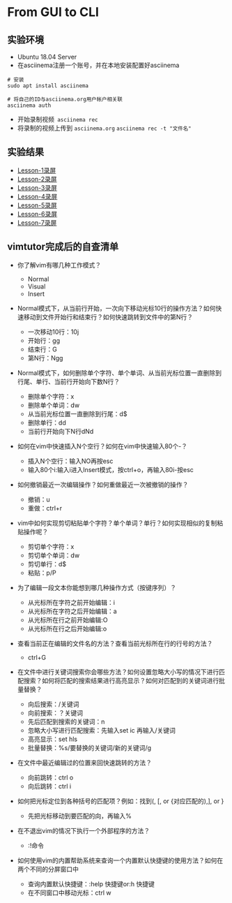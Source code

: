 # From GUI to CLI
## 实验环境
- Ubuntu 18.04 Server
- 在asciinema注册一个账号，并在本地安装配置好asciinema
```
# 安装
sudo apt install asciinema

# 将自己的ID与asciinema.org用户帐户相关联
asciinema auth
```
- 开始录制视频```
asciinema rec```
- 将录制的视频上传到
```asciinema.org```
```asciinema rec -t "文件名"```
## 实验结果
- [Lesson-1录屏](https://asciinema.org/a/235240)
- [Lesson-2录屏](https://asciinema.org/a/235252)
- [Lesson-3录屏](https://asciinema.org/a/235256)
- [Lesson-4录屏](https://asciinema.org/a/235260)
- [Lesson-5录屏](https://asciinema.org/a/235262)
- [Lesson-6录屏](https://asciinema.org/a/235264)
- [Lesson-7录屏](https://asciinema.org/a/235273)


## vimtutor完成后的自查清单
- 你了解vim有哪几种工作模式？
  - Normal
  - Visual
  - Insert
- Normal模式下，从当前行开始，一次向下移动光标10行的操作方法？如何快速移动到文件开始行和结束行？如何快速跳转到文件中的第N行？
  - 一次移动10行：10j
  - 开始行：gg
  - 结束行：G
  -  第N行：Ngg
- Normal模式下，如何删除单个字符、单个单词、从当前光标位置一直删除到行尾、单行、当前行开始向下数N行？
  - 删除单个字符：x
  - 删除单个单词：dw
  - 从当前光标位置一直删除到行尾：d$
  - 删除单行：dd
  - 当前行开始向下N行dNd
- 如何在vim中快速插入N个空行？如何在vim中快速输入80个-？
  - 插入N个空行：输入NO再按esc
  - 输入80个i:输入i进入Insert模式，按ctrl+o，再输入80i-按esc
- 如何撤销最近一次编辑操作？如何重做最近一次被撤销的操作？
  - 撤销：u
  - 重做：ctrl+r
- vim中如何实现剪切粘贴单个字符？单个单词？单行？如何实现相似的复制粘贴操作呢？
  - 剪切单个字符：x
  - 剪切单个单词：dw
  - 剪切单行：d$
  - 粘贴：p/P


- 为了编辑一段文本你能想到哪几种操作方式（按键序列）？
  - 从光标所在字符之前开始编辑：i
  - 从光标所在字符之后开始编辑：a
  - 从光标所在行之前开始编辑:O
  - 从光标所在行之后开始编辑:o
- 查看当前正在编辑的文件名的方法？查看当前光标所在行的行号的方法？
  - ctrl+G 
- 在文件中进行关键词搜索你会哪些方法？如何设置忽略大小写的情况下进行匹配搜索？如何将匹配的搜索结果进行高亮显示？如何对匹配到的关键词进行批量替换？
  - 向后搜索：/关键词
  - 向前搜索：？关键词
  - 先后匹配到搜索的关键词：n
  - 忽略大小写进行匹配搜索：先输入set ic 再输入/关键词
  - 高亮显示：set hls
  - 批量替换：%s/要替换的关键词/新的关键词/g
- 在文件中最近编辑过的位置来回快速跳转的方法？
  - 向前跳转：ctrl o
  - 向后跳转：ctrl i
- 如何把光标定位到各种括号的匹配项？例如：找到(, [, or {对应匹配的),], or }
  - 先把光标移动到要匹配的向，再输入% 
- 在不退出vim的情况下执行一个外部程序的方法？
  - :!命令 
- 如何使用vim的内置帮助系统来查询一个内置默认快捷键的使用方法？如何在两个不同的分屏窗口中
  - 查询内置默认快捷键：:help 快捷键or:h 快捷键
  - 在不同窗口中移动光标：ctrl w